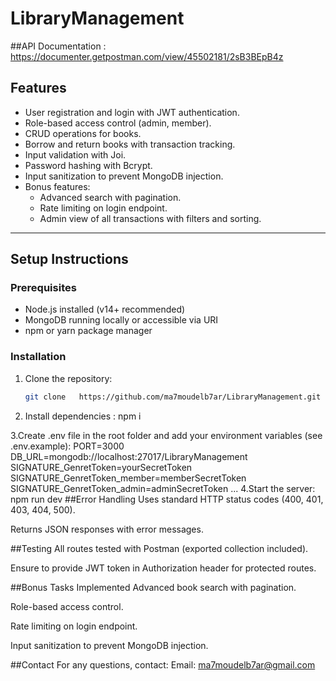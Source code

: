 # LibraryManagement

##API Documentation : https://documenter.getpostman.com/view/45502181/2sB3BEpB4z

## Features
- User registration and login with JWT authentication.
- Role-based access control (admin, member).
- CRUD operations for books.
- Borrow and return books with transaction tracking.
- Input validation with Joi.
- Password hashing with Bcrypt.
- Input sanitization to prevent MongoDB injection.
- Bonus features:
  - Advanced search with pagination.
  - Rate limiting on login endpoint.
  - Admin view of all transactions with filters and sorting.

---

## Setup Instructions

### Prerequisites
- Node.js installed (v14+ recommended)
- MongoDB running locally or accessible via URI
- npm or yarn package manager

### Installation

1. Clone the repository:
   ```bash
   git clone   https://github.com/ma7moudelb7ar/LibraryManagement.git

2. Install dependencies : npm i

3.Create .env file in the root folder and add your environment variables (see .env.example):
PORT=3000
DB_URL=mongodb://localhost:27017/LibraryManagement
SIGNATURE_GenretToken=yourSecretToken
SIGNATURE_GenretToken_member=memberSecretToken
SIGNATURE_GenretToken_admin=adminSecretToken
...
4.Start the server: npm run dev
##Error Handling
Uses standard HTTP status codes (400, 401, 403, 404, 500).

Returns JSON responses with error messages.

##Testing
All routes tested with Postman (exported collection included).

Ensure to provide JWT token in Authorization header for protected routes.

##Bonus Tasks Implemented
Advanced book search with pagination.

Role-based access control.

Rate limiting on login endpoint.

Input sanitization to prevent MongoDB injection.

##Contact
For any questions, contact:
Email: ma7moudelb7ar@gmail.com
